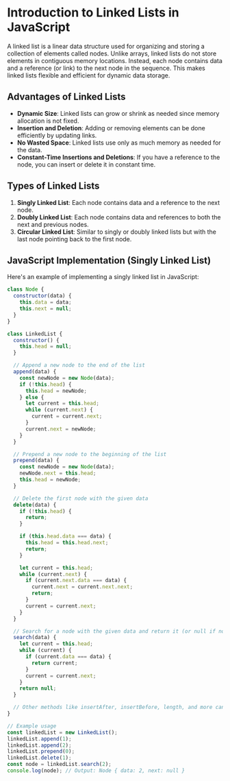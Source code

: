 # Introduction to Linked Lists in JavaScript

A linked list is a linear data structure used for organizing and storing a collection of elements called nodes. Unlike arrays, linked lists do not store elements in contiguous memory locations. Instead, each node contains data and a reference (or link) to the next node in the sequence. This makes linked lists flexible and efficient for dynamic data storage.

## Advantages of Linked Lists

- **Dynamic Size**: Linked lists can grow or shrink as needed since memory allocation is not fixed.
- **Insertion and Deletion**: Adding or removing elements can be done efficiently by updating links.
- **No Wasted Space**: Linked lists use only as much memory as needed for the data.
- **Constant-Time Insertions and Deletions**: If you have a reference to the node, you can insert or delete it in constant time.

## Types of Linked Lists

1. **Singly Linked List**: Each node contains data and a reference to the next node.
2. **Doubly Linked List**: Each node contains data and references to both the next and previous nodes.
3. **Circular Linked List**: Similar to singly or doubly linked lists but with the last node pointing back to the first node.

## JavaScript Implementation (Singly Linked List)

Here's an example of implementing a singly linked list in JavaScript:

```javascript
class Node {
  constructor(data) {
    this.data = data;
    this.next = null;
  }
}

class LinkedList {
  constructor() {
    this.head = null;
  }

  // Append a new node to the end of the list
  append(data) {
    const newNode = new Node(data);
    if (!this.head) {
      this.head = newNode;
    } else {
      let current = this.head;
      while (current.next) {
        current = current.next;
      }
      current.next = newNode;
    }
  }

  // Prepend a new node to the beginning of the list
  prepend(data) {
    const newNode = new Node(data);
    newNode.next = this.head;
    this.head = newNode;
  }

  // Delete the first node with the given data
  delete(data) {
    if (!this.head) {
      return;
    }

    if (this.head.data === data) {
      this.head = this.head.next;
      return;
    }

    let current = this.head;
    while (current.next) {
      if (current.next.data === data) {
        current.next = current.next.next;
        return;
      }
      current = current.next;
    }
  }

  // Search for a node with the given data and return it (or null if not found)
  search(data) {
    let current = this.head;
    while (current) {
      if (current.data === data) {
        return current;
      }
      current = current.next;
    }
    return null;
  }

  // Other methods like insertAfter, insertBefore, length, and more can be added here
}

// Example usage
const linkedList = new LinkedList();
linkedList.append(1);
linkedList.append(2);
linkedList.prepend(0);
linkedList.delete(1);
const node = linkedList.search(2);
console.log(node); // Output: Node { data: 2, next: null }
```